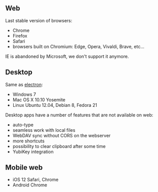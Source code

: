 ## Web
Last stable version of browsers:
- Chrome
- Firefox
- Safari
- browsers built on Chromium: Edge, Opera, Vivaldi, Brave, etc...

IE is abandoned by Microsoft, we don't support it anymore.  

## Desktop
Same as [electron](https://www.electronjs.org/docs/tutorial/support#supported-platforms):
- Windows 7
- Mac OS X 10.10 Yosemite
- Linux Ubuntu 12.04, Debian 8, Fedora 21

Desktop apps have a number of features that are not available on web:
- auto-type
- seamless work with local files
- WebDAV sync without CORS on the webserver
- more shortcuts
- possibility to clear clipboard after some time
- YubiKey integration

## Mobile web
- iOS 12 Safari, Chrome
- Android Chrome